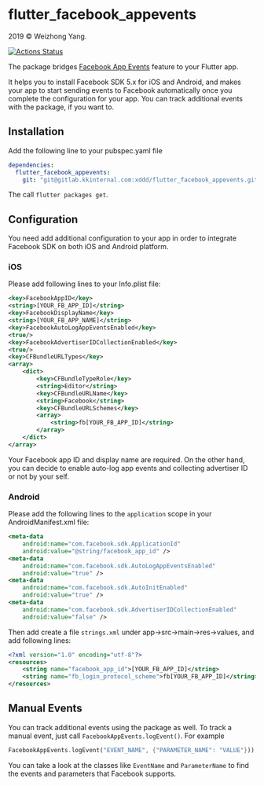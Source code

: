 # flutter_facebook_appevents

2019 © Weizhong Yang.

[![Actions Status](https://github.com/zonble/flutter_facebook_appevents/workflows/Build/badge.svg)](https://github.com/zonble/flutter_facebook_appevents/actions)

The package bridges [Facebook App Events](https://developers.facebook.com/docs/app-events/)
feature to your Flutter app.

It helps you to install Facebook SDK 5.x for iOS and Android, and makes your app
to start sending events to Facebook automatically once you complete the
configuration for your app. You can track additional events with the package, if
you want to.

## Installation

Add the following line to your pubspec.yaml file

```yaml
dependencies:
  flutter_facebook_appevents:
    git: "git@gitlab.kkinternal.com:xddd/flutter_facebook_appevents.git"
```

The call `flutter packages get`.

## Configuration

You need add additional configuration to your app in order to integrate Facebook
SDK on both iOS and Android platform.

### iOS

Please add following lines to your Info.plist file:

```xml
<key>FacebookAppID</key>
<string>[YOUR_FB_APP_ID]</string>
<key>FacebookDisplayName</key>
<string>[YOUR_FB_APP_NAME]</string>
<key>FacebookAutoLogAppEventsEnabled</key>
<true/>
<key>FacebookAdvertiserIDCollectionEnabled</key>
<true/>
<key>CFBundleURLTypes</key>
<array>
    <dict>
        <key>CFBundleTypeRole</key>
        <string>Editor</string>
        <key>CFBundleURLName</key>
        <string>Facebook</string>
        <key>CFBundleURLSchemes</key>
        <array>
            <string>fb[YOUR_FB_APP_ID]</string>
        </array>
    </dict>
</array>
```

Your Facebook app ID and display name are required. On the other hand,
you can decide to enable auto-log app events and collecting advertiser
ID or not by your self.

### Android

Please add the following lines to the `application` scope in your
AndroidManifest.xml file:

```xml
<meta-data
    android:name="com.facebook.sdk.ApplicationId"
    android:value="@string/facebook_app_id" />
<meta-data
    android:name="com.facebook.sdk.AutoLogAppEventsEnabled"
    android:value="true" />
<meta-data
    android:name="com.facebook.sdk.AutoInitEnabled"
    android:value="true" />
<meta-data
    android:name="com.facebook.sdk.AdvertiserIDCollectionEnabled"
    android:value="false" />
```

Then add create a file `strings.xml` under app->src->main->res->values, and add
following lines:

```xml
<?xml version="1.0" encoding="utf-8"?>
<resources>
    <string name="facebook_app_id">[YOUR_FB_APP_ID]</string>
    <string name="fb_login_protocol_scheme">fb[YOUR_FB_APP_ID]</string>
</resources>
```

## Manual Events

You can track additional events using the package as well. To track a manual
event, just call `FacebookAppEvents.logEvent()`. For example

``` dart
FacebookAppEvents.logEvent("EVENT_NAME", {"PARAMETER_NAME": "VALUE"}))
```

You can take a look at the classes like `EventName` and `ParameterName` to find
the events and parameters that Facebook supports.
